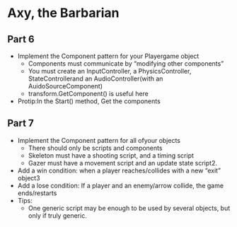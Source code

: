 # Axy, the Barbarian

## Part 6

- Implement the Component pattern for your Playergame object
    - Components must communicate by “modifying other components”
    - You must create an InputController, a PhysicsController, StateControllerand an AudioController(with an AuidoSourceComponent)
    - transform.GetComponent<Component>() is useful here
- Protip:In the Start() method, Get the components

## Part 7

- Implement the Component pattern for all ofyour objects
    - There should only be scripts and components
    - Skeleton must have a shooting script, and a timing script 
    - Gazer must have a movement script and an update state script2.
- Add a win condition: when a player reaches/collides with a new “exit” object3
- Add a lose condition: If a player and an enemy/arrow collide, the game ends/restarts
- Tips:
    - One generic script may be enough to be used by several objects, but only if truly generic.